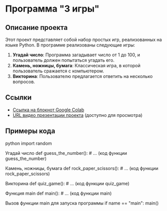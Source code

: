 # Программа "3 игры"

## Описание проекта
Этот проект представляет собой набор простых игр, реализованных на языке Python. В программе реализованы следующие игры:

1. **Угадай число**: Программа загадывает число от 1 до 100, и пользователь должен попытаться угадать его.
2. **Камень, ножницы, бумага**: Классическая игра, в которой пользователь сражается с компьютером.
3. **Викторина**: Пользователю предлагается ответить на несколько вопросов.

## Ссылки

- [Ссылка на блокнот Google Colab](https://colab.research.google.com/drive/13rYW-e19WPAVDrfsq8yqzqtii2nyUkEt?usp=sharing)
- [URL видео презентации проекта](ссылка) (доступно для просмотра)

## Примеры кода

python
import random

Угадай число
def guess_the_number():
    # ... (код функции guess_the_number)

Камень, ножницы, бумага
def rock_paper_scissors():
    # ... (код функции rock_paper_scissors)

Викторина
def quiz_game():
    # ... (код функции quiz_game)

Функция main
def main():
    # ... (код функции main)

Вызов функции main для запуска программы
if name == "main":
    main()
